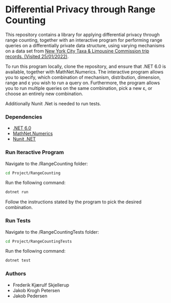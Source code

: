 # Differential Privacy through Range Counting
This repository contains a library for applying differential privacy through range counting, together with an interactive program for performing range queries on a differentially private data structure, using varying mechanisms on a data set from [New York City Taxa & Limousine Commission trip records. (Visited 25/01/2022)](https://www1.nyc.gov/site/tlc/about/tlc-trip-record-data.page).

To run this program locally, clone the repository, and ensure that .NET 6.0 is available, together with MathNet.Numerics. The interactive program allows you to specify, which combination of mechanism, distribution, dimension, range and ε you wish to run a query on. Furthermore, the program allows you to run multiple queries on the same combination, pick a new ε, or choose an entirely new combination.

Additionally Nunit .Net is needed to run tests.
### Dependencies
- [.NET 6.0](https://dotnet.microsoft.com/en-us/download/dotnet/6.0)
- [MathNet.Numerics](https://numerics.mathdotnet.com/)
- [Nunit .NET](https://nunit.org/)
### Run Iteractive Program
Navigate to the /RangeCounting folder:
```sh
cd Project/RangeCounting
```
Run the following command:
```sh
dotnet run
```
Follow the instructions stated by the program to pick the desired combination.
### Run Tests
Navigate to the /RangeCountingTests folder:
```sh
cd Project/RangeCountingTests
```
Run the following command:
```sh
dotnet test
```

### Authors
- Frederik Kjærulf Skjellerup
- Jakob Krogh Petersen
- Jakob Pedersen

